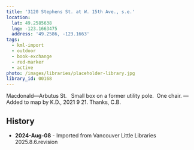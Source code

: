 ```yaml
---
title: '3120 Stephens St. at W. 15th Ave., s.e.'
location:
  lat: 49.2585638
  lng: -123.1663475
  address: '49.2586, -123.1663'
tags:
  - kml-import
  - outdoor
  - book-exchange
  - red-marker
  - active
photo: /images/libraries/placeholder-library.jpg
library_id: 00168
---
```

Macdonald—Arbutus St.  
Small box on a former utility pole.  One chair.
—Added to map by K.D., 2021 9 21. Thanks, C.B.

## History
- **2024-Aug-08** - Imported from Vancouver Little Libraries 2025.8.6.revision
